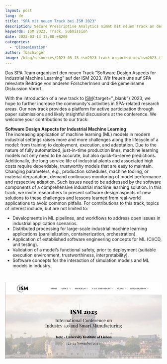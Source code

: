 ```yaml
---
layout: post
lang: de
title: "SPA mit neuem Track bei ISM 2023"
description: Secure Prescriptive Analytics nimmt mit neuem Track an der ISM 2023 teil.
keywords: ISM 2023, Track, Submission
date: 2023-03-13 17:00 +0200
categories:
  - "Dissemination"
author: fbachinger
image: /blog/resources/2023-03-13-ism2023-track-organization/ism2023-flyer.jpg
---
```


Das SPA Team organisiert den neuen Track "Software Design Aspects for Industrial Machine Learning" auf der ISM 2023.
Wir freuen uns auf SPA relevante Beiträge von anderen ForscherInnen und die gemeinsame Diskussion Vorort. 

<!--more-->
With the introduction of a new track to [ISM][ism]{:target="_blank"} 2023, we hope to further increase the community's activities in SPA-related research areas. Our new track provides a platform for active participation through paper submissions and likely insightful discussions at the conference. We welcome your contributions to our track:

**Software Design Aspects for Industrial Machine Learning** 
<br/>
The increasing application of machine learning (ML) models in modern industrial settings raises more and more challenges along the lifecycle of a model: from training to deployment, execution, and adaptation. Due to the nature of fully automatized, just-in-time production lines, machine learning models not only need to be accurate, but also quick-to-serve predictions. Additionally, the long service life of industrial plants and associated high costs require dependable, trustworthy models that are easy to maintain. Changing parameters, e.g., production schedules, machine tooling, or material degradation, demand continuous monitoring of model performance and respective adaption. Such issues need to be addressed by the software components of a comprehensive industrial machine learning solution. In this track, we invite researchers to present software design aspects of new solutions to these challenges and lessons learned from real-world applications to avoid common pitfalls. For contributions to this track, topics of interest include, but are not limited to:

-	Developments in ML pipelines, and workflows to address open issues in industrial application scenarios.
-	Distributed processing for large-scale industrial machine learning applications (parallelization, containerization, orchestration).
-	Application of established software engineering concepts for ML (CI/CD, unit testing).
-	Validation of a model’s functional safety, prior to deployment (suitable execution environment, trustworthiness, interpretability).
-	Software concepts for the interaction of simulation models and ML models in industry.



<br/>

![ISM2023](/blog/resources/2023-03-13-ism2023-track-organization/ism2023-flyer.jpg)

[ism]: https://www.msc-les.org/ism2023/